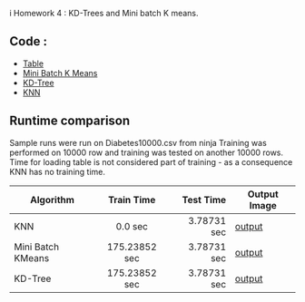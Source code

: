 i Homework 4 : KD-Trees and Mini batch K means. 

## Code : 

* [Table](https://github.com/gbtimmon/fss16_teamf/blob/master/Code/4/Table.py) 
* [Mini Batch K Means](https://github.com/gbtimmon/fss16_teamf/blob/master/Code/4/MiniBatchKMeans.py) 
* [KD-Tree](https://github.com/gbtimmon/fss16_teamf/blob/master/Code/4/KDTree.py)
* [KNN](https://github.com/gbtimmon/fss16_teamf/blob/master/Code/4/KNN.py)

## Runtime comparison

Sample runs were run on Diabetes10000.csv from ninja 
Training was performed on 10000 row and training was tested on another 10000 rows. 
Time for loading table is not considered part of training - as a consequence KNN has no training time. 

| Algorithm         | Train Time    | Test Time | Output Image | 
| ----------------- |:-------------:| ---------:| ------------ |
| KNN               | 0.0 sec | 3.78731 sec | [output](https://github.com/gbtimmon/fss16_teamf/blob/master/Code/4/KNN.output) |
| Mini Batch KMeans | 175.23852 sec | 3.78731 sec | [output](https://github.com/gbtimmon/fss16_teamf/blob/master/Code/4/MiniBatchKMeans.output) |
| KD-Tree           | 175.23852 sec | 3.78731 sec | [output](https://github.com/gbtimmon/fss16_teamf/blob/master/Code/4/KDTree.output) |


